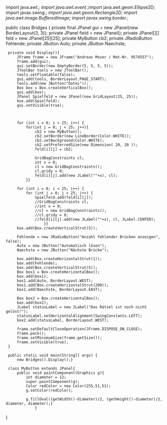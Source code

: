 import java.awt.*;
import java.awt.event.*;import java.awt.geom.Ellipse2D;
import javax.swing.*;
import java.awt.geom.Rectangle2D;
import java.awt.image.BufferedImage;
import javax.swing.border.*;

public class Bridges {
     private final JPanel gui = new JPanel(new BorderLayout(3, 3));
     private JPanel field = new JPanel();
     private JPanel[][] feld = new JPanel[25][25];
     private MyButton cb2;
     private JRadioButton Fehlende;
     private JButton Auto;
     private JButton Naechste;
     
     private void Display(){
         JFrame frame = new JFrame("Andreas Moser / Mat-Nr. 9574557");
         frame.add(gui);
         gui.setBorder(new EmptyBorder(5, 5, 5, 5));
         JToolBar tools = new JToolBar();
         tools.setFloatable(false);
         gui.add(tools, BorderLayout.PAGE_START);
         tools.add(new JButton("Datei"));
         Box box = Box.createVerticalBox();
         gui.add(box);
         JPanel Spielfeld = new JPanel(new GridLayout(25, 25));
         box.add(Spielfeld);
         gui.setVisible(true);
         
         
         
         for (int i = 0; i < 25; i++) {
             for(int j = 0; j < 25; j++){
                 cb2 = new MyButton();
                 cb2.setBorder(new LineBorder(Color.WHITE));
                 cb2.setBackground(Color.WHITE);
                 cb2.setPreferredSize(new Dimension( 20, 20 ));
                 feld[i][j] = cb2;
                 
                 GridBagConstraints cl;
                 int x = 0;
                 cl = new GridBagConstraints();
                 cl.gridy = 0;
                 feld[i][j].add(new JLabel(""+x), cl);
             }}
         
         for (int i = 0; i < 25; i++) {
             for (int j = 0; j < 25; j++) {
                 Spielfeld.add(feld[i][j]);
                 //GridBagConstraints cl;
                 //int x = 0;
                 //cl = new GridBagConstraints();
                 //cl.gridy = 0;
                 //feld[i][j].add(new JLabel(""+x), cl, JLabel.CENTER);
                     }}
         box.add(Box.createVerticalStrut(5));
         
         Fehlende = new JRadioButton("Anzahl fehlender Brücken anzeigen", false);
         Auto = new JButton("Automatisch lösen");
         Naechste = new JButton("Nächste Brücke");
         
         box.add(Box.createHorizontalStrut(1));
         box.add(Fehlende);
         box.add(Box.createVerticalStrut(5));
         Box box1 = Box.createHorizontalBox();
         box.add(box1);
         box1.add(Auto, BorderLayout.WEST);
         box1.add(Box.createHorizontalStrut(200));
         box1.add(Naechste, BorderLayout.EAST);
         
         Box box2 = Box.createHorizontalBox();
         box.add(box2);
         JLabel statusLabel = new JLabel("Das Rätsel ist noch nicht gelöst!");
         statusLabel.setHorizontalAlignment(SwingConstants.LEFT);
         box2.add(statusLabel, BorderLayout.WEST);
                 
         frame.setDefaultCloseOperation(JFrame.DISPOSE_ON_CLOSE);
         frame.pack();
         frame.setMinimumSize(frame.getSize());
         frame.setVisible(true);
     }
     
     public static void main(String[] args) {
         new Bridges().Display();}
     
     class MyButton extends JPanel{
         public void paintComponent(Graphics g){
             int diameter = 12;
             super.paintComponent(g);
             Color redColor = new Color(255,51,51);
             g.setColor(redColor);
             
             g.fillOval((getWidth()-diameter)/2, (getHeight()-diameter)/2, diameter, diameter);}
                 }
 }
